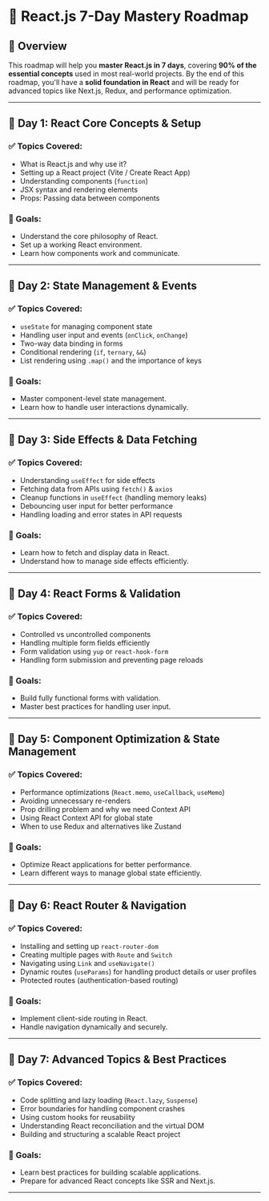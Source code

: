 # 🚀 React.js 7-Day Mastery Roadmap

## 📌 Overview
This roadmap will help you **master React.js in 7 days**, covering **90% of the essential concepts** used in most real-world projects. By the end of this roadmap, you'll have a **solid foundation in React** and will be ready for advanced topics like Next.js, Redux, and performance optimization.

---

## 📅 Day 1: React Core Concepts & Setup
### ✅ Topics Covered:
- What is React.js and why use it?
- Setting up a React project (Vite / Create React App)
- Understanding components (`function`)
- JSX syntax and rendering elements
- Props: Passing data between components

### 🎯 Goals:
- Understand the core philosophy of React.
- Set up a working React environment.
- Learn how components work and communicate.

---

## 📅 Day 2: State Management & Events
### ✅ Topics Covered:
- `useState` for managing component state
- Handling user input and events (`onClick`, `onChange`)
- Two-way data binding in forms
- Conditional rendering (`if`, `ternary`, `&&`)
- List rendering using `.map()` and the importance of keys

### 🎯 Goals:
- Master component-level state management.
- Learn how to handle user interactions dynamically.

---

## 📅 Day 3: Side Effects & Data Fetching
### ✅ Topics Covered:
- Understanding `useEffect` for side effects
- Fetching data from APIs using `fetch()` & `axios`
- Cleanup functions in `useEffect` (handling memory leaks)
- Debouncing user input for better performance
- Handling loading and error states in API requests

### 🎯 Goals:
- Learn how to fetch and display data in React.
- Understand how to manage side effects efficiently.

---

## 📅 Day 4: React Forms & Validation
### ✅ Topics Covered:
- Controlled vs uncontrolled components
- Handling multiple form fields efficiently
- Form validation using `yup` or `react-hook-form`
- Handling form submission and preventing page reloads

### 🎯 Goals:
- Build fully functional forms with validation.
- Master best practices for handling user input.

---

## 📅 Day 5: Component Optimization & State Management
### ✅ Topics Covered:
- Performance optimizations (`React.memo`, `useCallback`, `useMemo`)
- Avoiding unnecessary re-renders
- Prop drilling problem and why we need Context API
- Using React Context API for global state
- When to use Redux and alternatives like Zustand

### 🎯 Goals:
- Optimize React applications for better performance.
- Learn different ways to manage global state efficiently.

---

## 📅 Day 6: React Router & Navigation
### ✅ Topics Covered:
- Installing and setting up `react-router-dom`
- Creating multiple pages with `Route` and `Switch`
- Navigating using `Link` and `useNavigate()`
- Dynamic routes (`useParams`) for handling product details or user profiles
- Protected routes (authentication-based routing)

### 🎯 Goals:
- Implement client-side routing in React.
- Handle navigation dynamically and securely.

---

## 📅 Day 7: Advanced Topics & Best Practices
### ✅ Topics Covered:
- Code splitting and lazy loading (`React.lazy`, `Suspense`)
- Error boundaries for handling component crashes
- Using custom hooks for reusability
- Understanding React reconciliation and the virtual DOM
- Building and structuring a scalable React project

### 🎯 Goals:
- Learn best practices for building scalable applications.
- Prepare for advanced React concepts like SSR and Next.js.

---
